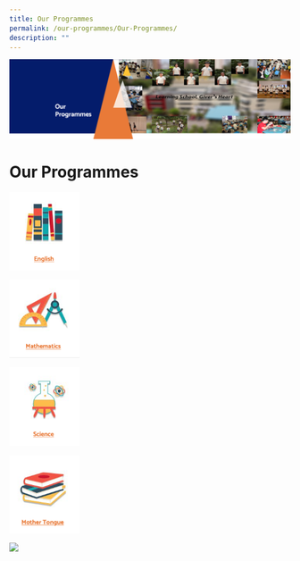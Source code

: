 ```yaml
---
title: Our Programmes
permalink: /our-programmes/Our-Programmes/
description: ""
---
```

![](/images/OurProgrammes1.png)

Our Programmes
==============

<p><a href="/our-programmes/IP-Core-Curriculum/English/"><img style="width:25%" src="/images/eng.png"></a></p>


<p><a href="/our-programmes/IP-Core-Curriculum/Mathematics/"><img style="width:25%" src="/images/math.png"></a></p>


<p><a href="/our-programmes/IP-Core-Curriculum/Science/"><img style="width:25%" src="/images/sci.png"></a></p>


<p><a href="/our-programmes/IP-Core-Curriculum/Mother-Tongue/"><img style="width:25%" src="/images/mt.png"></a></p>


<p><a href="[http://google.com/linkhere](http://google.com/linkhere)"><img style="width:25%" src="/images/xxx.png"></a></p>